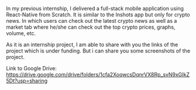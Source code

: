 In my previous internship, I delivered a full-stack mobile application using React-Native from Scratch. It is similar to the Inshots app but only for crypto news. In which users can check out the latest crypto news as well as a market tab where he/she can check out the top crypto prices, graphs, volume, etc.

As it is an internship project, I am able to share with you the links of the project which is under funding. But i can share you some screenshots of the project.




Link to Google Drive: https://drive.google.com/drive/folders/1cfa2XoqwcsDqnrVX8Rp_svN9xGIkZ5Dt?usp=sharing